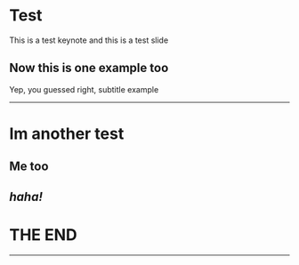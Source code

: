 # Test
This is a test keynote and this is a test slide 
## Now this is one example too
Yep, you guessed right, subtitle example

---

# Im another test
## Me too 
*haha!*
---
# THE END
---

